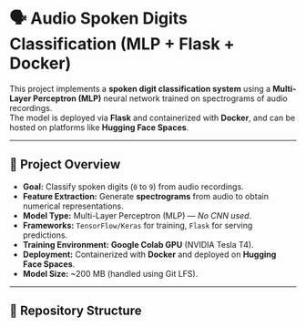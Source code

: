 # 🗣️ Audio Spoken Digits Classification (MLP + Flask + Docker)

This project implements a **spoken digit classification system** using a **Multi-Layer Perceptron (MLP)** neural network trained on spectrograms of audio recordings.  
The model is deployed via **Flask** and containerized with **Docker**, and can be hosted on platforms like **Hugging Face Spaces**.

---

## 📌 Project Overview

- **Goal:** Classify spoken digits (`0` to `9`) from audio recordings.
- **Feature Extraction:** Generate **spectrograms** from audio to obtain numerical representations.
- **Model Type:** Multi-Layer Perceptron (MLP) — *No CNN used*.
- **Frameworks:** `TensorFlow/Keras` for training, `Flask` for serving predictions.
- **Training Environment:** **Google Colab GPU** (NVIDIA Tesla T4).
- **Deployment:** Containerized with **Docker** and deployed on **Hugging Face Spaces**.
- **Model Size:** ~200 MB (handled using Git LFS).

---

## 📂 Repository Structure

